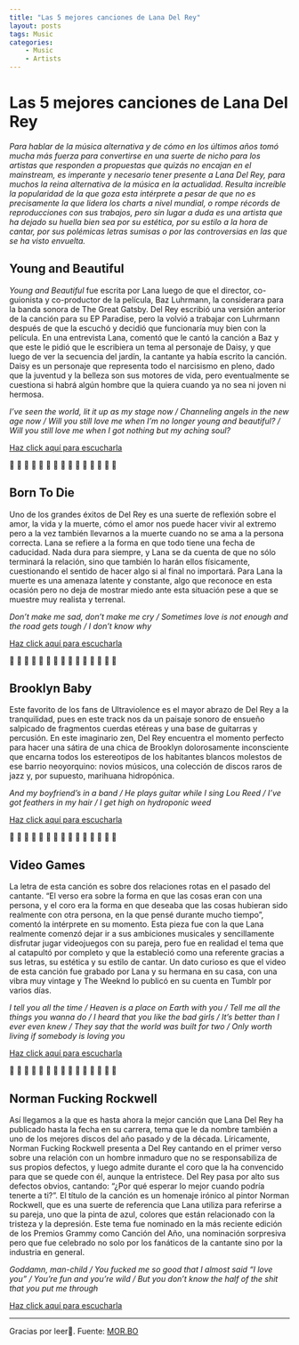 ```yaml
---
title: "Las 5 mejores canciones de Lana Del Rey"
layout: posts
tags: Music
categories: 
    - Music
    - Artists
---
```



# Las 5 mejores canciones de Lana Del Rey

_Para hablar de la música alternativa y de cómo en los últimos años tomó mucha más fuerza para convertirse en una suerte de nicho para los artistas que responden a propuestas que quizás no encajan en el mainstream, es imperante y necesario tener presente a Lana Del Rey, para muchos la reina alternativa de la música en la actualidad. Resulta increíble la popularidad de la que goza esta intérprete a pesar de que no es precisamente la que lidera los charts a nivel mundial, o rompe récords de reproducciones con sus trabajos, pero sin lugar a duda es una artista que ha dejado su huella bien sea por su estética, por su estilo a la hora de cantar, por sus polémicas letras sumisas o por las controversias en las que se ha visto envuelta._



## Young and Beautiful
_Young and Beautiful_ fue escrita por Lana luego de que el director, co-guionista y co-productor de la película, Baz Luhrmann, la considerara para la banda sonora de The Great Gatsby. Del Rey escribió una versión anterior de la canción para su EP Paradise, pero la volvió a trabajar con Luhrmann después de que la escuchó y decidió que funcionaría muy bien con la película. En una entrevista Lana, comentó que le cantó la canción a Baz y que este le pidió que le escribiera un tema al personaje de Daisy, y que luego de ver la secuencia del jardín, la cantante ya había escrito la canción. Daisy es un personaje que representa todo el narcisismo en pleno, dado que la juventud y la belleza son sus motores de vida, pero eventualmente se cuestiona si habrá algún hombre que la quiera cuando ya no sea ni joven ni hermosa.

_I’ve seen the world, lit it up as my stage now / Channeling angels in the new age now / Will you still love me when I’m no longer young and beautiful? / Will you still love me when I got nothing but my aching soul?_

[Haz click aquí para escucharla](https://youtu.be/o_1aF54DO60)

🖤  🖤  🖤  🖤  🖤  🖤  🖤  🖤  🖤  🖤  🖤  🖤  🖤  🖤  🖤

## Born To Die

Uno de los grandes éxitos de Del Rey es una suerte de reflexión sobre el amor, la vida y la muerte, cómo el amor nos puede hacer vivir al extremo pero a la vez también llevarnos a la muerte cuando no se ama a la persona correcta. Lana se refiere a la forma en que todo tiene una fecha de caducidad. Nada dura para siempre, y Lana se da cuenta de que no sólo terminará la relación, sino que también lo harán ellos físicamente, cuestionando el sentido de hacer algo si al final no importará. Para Lana la muerte es una amenaza latente y constante, algo que reconoce en esta ocasión pero no deja de mostrar miedo ante esta situación pese a que se muestre muy realista y terrenal.

_Don’t make me sad, don’t make me cry / Sometimes love is not enough and the road gets tough / I don’t know why_

[Haz click aquí para escucharla](https://youtu.be/Bag1gUxuU0g)

🖤  🖤  🖤  🖤  🖤  🖤  🖤  🖤  🖤  🖤  🖤  🖤  🖤  🖤  🖤

## Brooklyn Baby

Este favorito de los fans de Ultraviolence es el mayor abrazo de Del Rey a la tranquilidad, pues en este track nos da un paisaje sonoro de ensueño salpicado de fragmentos cuerdas etéreas y una base de guitarras y percusión. En este imaginario zen, Del Rey encuentra el momento perfecto para hacer una sátira de una chica de Brooklyn dolorosamente inconsciente que encarna todos los estereotipos de los habitantes blancos molestos de ese barrio neoyorquino: novios músicos, una colección de discos raros de jazz y, por supuesto, marihuana hidropónica.

_And my boyfriend’s in a band / He plays guitar while I sing Lou Reed / I’ve got feathers in my hair / I get high on hydroponic weed_

[Haz click aquí para escucharla](https://youtu.be/T5xcnjAG8pE)

🖤  🖤  🖤  🖤  🖤  🖤  🖤  🖤  🖤  🖤  🖤  🖤  🖤  🖤  🖤

## Video Games

La letra de esta canción es sobre dos relaciones rotas en el pasado del cantante. “El verso era sobre la forma en que las cosas eran con una persona, y el coro era la forma en que deseaba que las cosas hubieran sido realmente con otra persona, en la que pensé durante mucho tiempo”, comentó la intérprete en su momento. Esta pieza fue con la que Lana realmente comenzó dejar ir a sus ambiciones musicales y sencillamente disfrutar jugar videojuegos con su pareja, pero fue en realidad el tema que al catapultó por completo y que la estableció como una referente gracias a sus letras, su estética y su estilo de cantar. Un dato curioso es que el video de esta canción fue grabado por Lana y su hermana en su casa, con una vibra muy vintage y The Weeknd lo publicó en su cuenta en Tumblr por varios días.

_I tell you all the time / Heaven is a place on Earth with you / Tell me all the things you wanna do / I heard that you like the bad girls / It’s better than I ever even knew / They say that the world was built for two / Only worth living if somebody is loving you_

[Haz click aquí para escucharla](https://youtu.be/cE6wxDqdOV0)

🖤  🖤  🖤  🖤  🖤  🖤  🖤  🖤  🖤  🖤  🖤  🖤  🖤  🖤  🖤

## Norman Fucking Rockwell

Así llegamos a la que es hasta ahora la mejor canción que Lana Del Rey ha publicado hasta la fecha en su carrera, tema que le da nombre también a uno de los mejores discos del año pasado y de la década. Líricamente, Norman Fucking Rockwell presenta a Del Rey cantando en el primer verso sobre una relación con un hombre inmaduro que no se responsabiliza de sus propios defectos, y luego admite durante el coro que la ha convencido para que se quede con él, aunque la entristece. Del Rey pasa por alto sus defectos obvios, cantando: “¿Por qué esperar lo mejor cuando podría tenerte a ti?”. El título de la canción es un homenaje irónico al pintor Norman Rockwell, que es una suerte de referencia que Lana utiliza para referirse a su pareja, uno que la pinta de azul, colores que están relacionado con la tristeza y la depresión. Este tema fue nominado en la más reciente edición de los Premios Grammy como Canción del Año, una nominación sorpresiva pero que fue celebrado no solo por los fanáticos de la cantante sino por la industria en general.

_Goddamn, man-child / You fucked me so good that I almost said “I love you” / You’re fun and you’re wild / But you don’t know the half of the shit that you put me through_

[Haz click aquí para escucharla](https://youtu.be/soRjcajliHE)


---

Gracias por leer💊. Fuente: [MOR.BO](https://ismorbo.com/las-8-mejores-canciones-de-lana-del-rey/)
